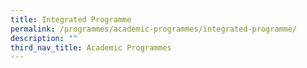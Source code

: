```yaml
---
title: Integrated Programme
permalink: /programmes/academic-programmes/integrated-programme/
description: ""
third_nav_title: Academic Programmes
---
```

